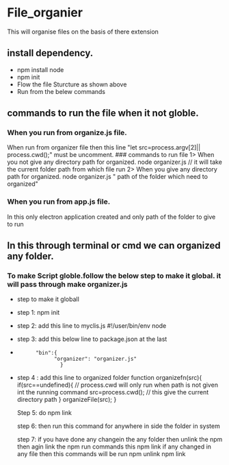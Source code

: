 # File_organier
This will organise files on the basis of there extension


## install dependency.
* npm install node
* npm init
* Flow the file Sturcture as shown above 
* Run from the belew commands 


## commands to run the file when it not globle.

  ### When you run from organize.js file.
  
 When run from organizer file then this line "let src=process.argv[2]|| process.cwd();" must be uncomment.
    ### commands to run file 
      1> When you not give any directory path for organized.
            node organizer.js             // it will take the current folder path from which file run
      2> When you give any directory path for organized.
             node organizer.js " path of the folder which need to organized"
             
  ### When you run from app.js file.

  In this only electron application created and only path of the folder to give to run



## In this through terminal or cmd we can organized any folder.

### To make Script globle.follow the below step to make it global. it will pass through make organizer.js

 * step to make it globall
 * step 1: npm init
 * step 2: add this line to myclis.js   #!/user/bin/env node
 * step 3: add this below line to package.json  at the last 
 *           "bin":{
                   "organizer": "organizer.js"
                     }
 * step 4 : add this line to organized folder
         function organizefn(src){              
            if(src==undefined){             // process.cwd will only run when path is not given  int the running command
                src=process.cwd();          // this give the current directory path 
            }
            organizeFile(src);
            }  
            
    Step 5: do npm link

    step 6: then run this command for anywhere in side the folder in system

    step 7: if you have done any changein the any folder then unlink the npm then agin link the npm 
            run commands this 
            npm link
             if any changed in any file then this commands will be run
             npm unlink 
             npm link

 

